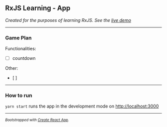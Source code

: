 ## RxJS Learning - App

_Created for the purposes of learning RxJS. See the [live demo](http://polapolaczek.github.io/rxjs-learning-app)_

---

### Game Plan

Functionalities:
-   [ ] countdown 

Other:
-   [ ] 

---

### How to run

`yarn start` runs the app in the development mode on [http://localhost:3000](http://localhost:3000)

---

_<small>Bootstrapped with [Create React App](https://github.com/facebook/create-react-app).</small>_
